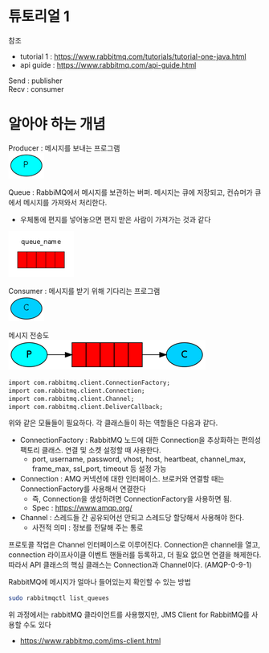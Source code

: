# 튜토리얼 1
참조
- tutorial 1 : https://www.rabbitmq.com/tutorials/tutorial-one-java.html
- api guide : https://www.rabbitmq.com/api-guide.html

Send : publisher  
Recv : consumer

# 알아야 하는 개념
Producer : 메시지를 보내는 프로그램  
![producer](../../images/producer.png)  

Queue : RabbiMQ에서 메시지를 보관하는 버퍼. 메시지는 큐에 저장되고, 컨슈머가 큐에서 메시지를 가져와서 처리한다.   
- 우체통에 편지를 넣어놓으면 편지 받은 사람이 가져가는 것과 같다  

![queue](../../images/queue.png)  

Consumer : 메시지를 받기 위해 기다리는 프로그램  
![consumer](../../images/consumer.png)  

메시지 전송도  
![producer to consumer](../../images/producer2consumer.png)

```
import com.rabbitmq.client.ConnectionFactory;
import com.rabbitmq.client.Connection;
import com.rabbitmq.client.Channel;
import com.rabbitmq.client.DeliverCallback;
```

위와 같은 모듈들이 필요하다. 각 클래스들이 하는 역할들은 다음과 같다.
- ConnectionFactory : RabbitMQ 노드에 대한 Connection을 추상화하는 편의성 팩토리 클래스. 연결 및 소켓 설정할 때 사용한다.
  - port, username, password, vhost, host, heartbeat, channel_max, frame_max, ssl_port, timeout 등 설정 가능
- Connection : AMQ 커넥션에 대한 인터페이스. 브로커와 연결할 때는 ConnectionFactory를 사용해서 연결한다
  - 즉, Connection을 생성하려면 ConnectionFactory을 사용하면 됨.
  - Spec : https://www.amqp.org/
- Channel : 스레드들 간 공유되어선 안되고 스레드당 할당해서 사용해야 한다.
  - 사전적 의미 : 정보를 전달해 주는 통로

프로토콜 작업은 Channel 인터페이스로 이루어진다. Connection은 channel을 열고, connection 라이프사이클 이벤트 핸들러를 등록하고, 더 필요 없으면 연결을 해제한다.
따라서 API 클래스의 핵심 클래스는 Connection과 Channel이다. (AMQP-0-9-1)

RabbitMQ에 메시지가 얼마나 들어있는지 확인할 수 있는 방법
```bash
sudo rabbitmqctl list_queues
```

위 과정에서는 rabbitMQ 클라이언트를 사용했지만, JMS Client for RabbitMQ를 사용할 수도 있다
- https://www.rabbitmq.com/jms-client.html